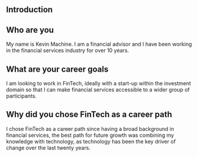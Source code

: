## Introduction
## Who are you
My name is Kevin Machine. I am a financial advisor and I have been working in the financial services industry for over 10 years.
## What are your career goals
I am looking to work in FinTech, ideally with a start-up within the investment domain so that I can make financial services accessible to a wider group of participants.
## Why did you chose FinTech as a career path
I chose FinTech as a career path since having a broad background in financial services, the best path for future growth was combining my knowledge with technology, as technology has been the key driver of change over the last twenty years.